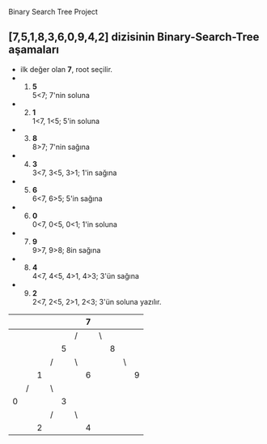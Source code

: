 Binary Search Tree Project

## [7,5,1,8,3,6,0,9,4,2] dizisinin Binary-Search-Tree aşamaları

* ilk değer olan **7**, root seçilir.
* 1. **5**     
   5<7; 7'nin soluna
* 2. **1**     
   1<7, 1<5; 5'in soluna
* 3. **8**     
   8>7; 7'nin sağına 
* 4. **3**     
   3<7, 3<5, 3>1; 1'in sağına
* 5. **6**     
   6<7, 6>5; 5'in sağına
* 6. **0**     
   0<7, 0<5, 0<1; 1'in soluna
* 7. **9**     
   9>7, 9>8; 8in sağına
* 8. **4**     
   4<7, 4<5, 4>1, 4>3; 3'ün sağına
* 9. **2**     
   2<7, 2<5, 2>1, 2<3; 3'ün soluna yazılır.



|  |  |  |  |  |  | 7|  |  |  |  |  
|--|--|- |- |- |- |- |- |- |- |- |
|  |  |  |  |  | /|  |\ |  |  |  | 
|  |  |  |  | 5|  |  |  |8 |  |  | 
|  |  |  | /|  |\ |  |  |  |\ |  | 
|  |  |1 |  |  |  |6 |  |  |  | 9|
|  | /|  |\ |  |  |  |  |  |  |  |
| 0|  |  |  | 3|  |  |  |  |  |  |
|  |  |  | /|  |\ |  |  |  |  |  |
|  |  | 2|  |  |  |4 |  |  |  |  |
